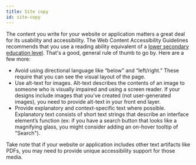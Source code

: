 ```yaml
---
title: Site copy
id: site-copy
---
```


The content you write for your website or application matters a great deal for
its usability and accessibility. The Web Content Accessibility Guidelines
recommends that you use a reading ability equivalent of a [lower secondary
education level](http://www.w3.org/WAI/WCAG20/quickref/#qr-meaning-supplements).
That's a good, general rule of thumb to go by. Here are a few more:

- Avoid using directional language like “below” and “left/right.” These require
  that you can see the visual layout of the page.
- Use alt-text for images. Alt-text describes the contents of an image to
  someone who is visually impaired and using a screen reader. If your designs
  include images that you've created (not user-generated images), you need to
  provide alt-text in your front end layer.
- Provide explanatory and context-specific text where possible. Explanatory text
  consists of short text strings that describe an interface element’s function
  (ex: if you have a search button that looks like a magnifying glass, you
  might consider adding an on-hover tooltip of "Search").

Take note that if your website or application includes other text artifacts like
PDFs, you may need to provide unique accessibility support for those media.
